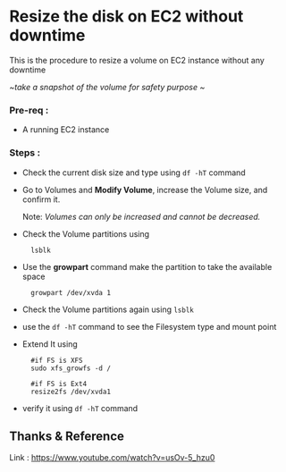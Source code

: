 # Resize the disk on EC2 without downtime

This is the procedure to resize a volume on EC2 instance without any downtime

*~take a snapshot of the volume for safety purpose ~*

### Pre-req :
- A running EC2 instance 


### Steps :
-  Check the current disk size and type using `df -hT` command

- Go to Volumes and **Modify Volume**, increase the Volume size, and confirm it.

   Note: *Volumes can only be increased and cannot be decreased.*

- Check the Volume partitions using 

        lsblk

- Use the **growpart** command make the partition to take the available space

        growpart /dev/xvda 1

- Check the Volume partitions again using `lsblk`

-  use the `df -hT` command to see the Filesystem type and mount point

- Extend It using 

        #if FS is XFS
        sudo xfs_growfs -d /

        #if FS is Ext4
        resize2fs /dev/xvda1

- verify it using `df -hT` command


## Thanks & Reference
Link : https://www.youtube.com/watch?v=usOv-5_hzu0